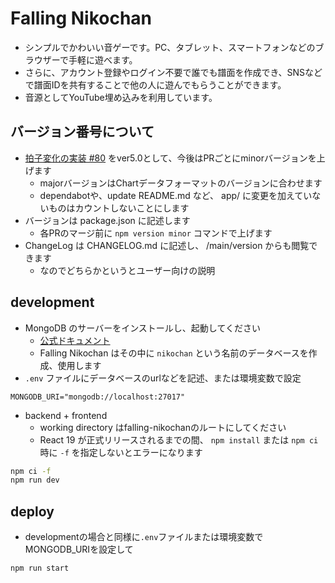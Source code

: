 # Falling Nikochan

* シンプルでかわいい音ゲーです。PC、タブレット、スマートフォンなどのブラウザーで手軽に遊べます。
* さらに、アカウント登録やログイン不要で誰でも譜面を作成でき、SNSなどで譜面IDを共有することで他の人に遊んでもらうことができます。
* 音源としてYouTube埋め込みを利用しています。

## バージョン番号について

* [拍子変化の実装 #80](https://github.com/na-trium-144/falling-nikochan/pull/80) をver5.0として、今後はPRごとにminorバージョンを上げます
    * majorバージョンはChartデータフォーマットのバージョンに合わせます
    * dependabotや、update README.md など、 app/ に変更を加えていないものはカウントしないことにします
* バージョンは package.json に記述します
    * 各PRのマージ前に `npm version minor` コマンドで上げます
* ChangeLog は CHANGELOG.md に記述し、 /main/version からも閲覧できます
    * なのでどちらかというとユーザー向けの説明

## development

* MongoDB のサーバーをインストールし、起動してください
    * [公式ドキュメント](https://www.mongodb.com/docs/manual/installation/)
    * Falling Nikochan はその中に `nikochan` という名前のデータベースを作成、使用します
* `.env` ファイルにデータベースのurlなどを記述、または環境変数で設定
```
MONGODB_URI="mongodb://localhost:27017"
```
* backend + frontend
    * working directory はfalling-nikochanのルートにしてください
    * React 19 が正式リリースされるまでの間、 `npm install` または `npm ci` 時に `-f` を指定しないとエラーになります
```sh
npm ci -f
npm run dev
```

## deploy

* developmentの場合と同様に`.env`ファイルまたは環境変数でMONGODB_URIを設定して
```sh
npm run start
```
